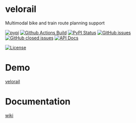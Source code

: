 # velorail
Multimodal bike and train route planning support

[![pypi](https://img.shields.io/pypi/pyversions/velorail)](https://pypi.org/project/velorail/)
[![Github Actions Build](https://github.com/WolfgangFahl/velorail/actions/workflows/build.yml/badge.svg)](https://github.com/WolfgangFahl/velorail/actions/workflows/build.yml)
[![PyPI Status](https://img.shields.io/pypi/v/velorail.svg)](https://pypi.python.org/pypi/velorail/)
[![GitHub issues](https://img.shields.io/github/issues/WolfgangFahl/velorail.svg)](https://github.com/WolfgangFahl/velorail/issues)
[![GitHub closed issues](https://img.shields.io/github/issues-closed/WolfgangFahl/velorail.svg)](https://github.com/WolfgangFahl/velorail/issues/?q=is%3Aissue+is%3Aclosed)
[![API Docs](https://img.shields.io/badge/API-Documentation-blue)](https://WolfgangFahl.github.io/velorail/)

[![License](https://img.shields.io/github/license/WolfgangFahl/velorail.svg)](https://www.apache.org/licenses/LICENSE-2.0)

# Demo
[velorail](https://velorail.bitplan.com)

# Documentation
[wiki](https://wiki.bitplan.com/index.php/Velorail)
